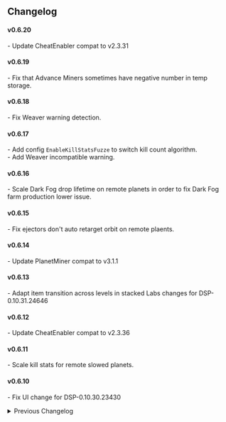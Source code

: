 ## Changelog

#### v0.6.20
\- Update CheatEnabler compat to v2.3.31  

#### v0.6.19
\- Fix that Advance Miners sometimes have negative number in temp storage.  

#### v0.6.18
\- Fix Weaver warning detection.  

#### v0.6.17
\- Add config `EnableKillStatsFuzze` to switch kill count algorithm.  
\- Add Weaver incompatible warning.  

#### v0.6.16
\- Scale Dark Fog drop lifetime on remote planets in order to fix Dark Fog farm production lower issue.  

#### v0.6.15
\- Fix ejectors don't auto retarget orbit on remote plaents.  

#### v0.6.14
\- Update PlanetMiner compat to v3.1.1  

#### v0.6.13
\- Adapt item transition across levels in stacked Labs changes for DSP-0.10.31.24646  

#### v0.6.12
\- Update CheatEnabler compat to v2.3.36  

#### v0.6.11
\- Scale kill stats for remote slowed planets.  

#### v0.6.10
\- Fix UI change for DSP-0.10.30.23430  

<details>
<summary>Previous Changelog</summary>

#### v0.6.9
\- Update for DSP-0.10.30.23292  
\- Remove Multfuntion_mod compat as the compat patch is outdated.  

#### v0.6.8
\- Fix IndexOutOfRangeException in `PowerExchangerComponent.CalculateActualEnergyPerTick`.  

#### v0.6.7
\- Add config `Combat` - `EnableRelayLanding` to enable/disable Dark Fog relay from landing.  
\- Add Auxilaryfunction compat for its stop factory feature.  

#### v0.6.6
\- Fix IndexOutOfRangeException in FactoryManager.SetMineral.   

#### v0.6.5
\- Add config `UI`:`WarnIncompat` to stop mod incompatibility warning showing up in the future.  

#### v0.6.4
\- Missiles and plasma cannons now have damage sclae up on remote planets.  
\- Relay will not land on planets with shield on remote star systems.  

#### v0.6.3
\- Discard the change to hives ticks. Now all space hives will not be affected and run in normal speed.  
\- Remote systems now have Lancers damage scale down to the ratio.  

#### v0.6.2
\- Bugfixes for index out of range error in UpdateHives and MainManager.TryGet.  

#### v0.6.1
\- Focus local now will focus on local star system, including every hives and planets in the system.  
\- Player space fleet now always run in normal speed.  
\- Fix time value error in enemy tick logic take make enemy behave abnormally.  

#### v0.6.0 (DSP-0.10.28.21014)
\- Adapt to game Dark Fog version. (The battle part still needs testing)  
\- `UpdatePeriod` default value is not set to 5.  
\- Remove TCFV and Multfuntion compat support.  

#### v0.5.7  
\- Remove vein logic.  
\- Update CheatEnabler compat to v2.3.1  
\- Update Multfuntion mod compat to v2.8.6  

#### v0.5.6  
\- Add CheatEnabler 2.2.0 compat.  
\- Fix PlanetMiner 3.0.7 compat.  

#### v0.5.5
\- Fix stats incorrect for Multfuntion mod planet miners.  

#### v0.5.4
\- Fix len consumption rate abnormal on idle factories.  
\- Fix IsNextIdle value of focus factories.  
\- Add PlanetMiner 3.0.7 compat.  

#### v0.5.3
\- Fix TCFV compat: fix that sheild doesn't regenerate on some planets.  

#### v0.5.2
\- Add Blackbox compat  
\- Hide station UI when flow rate = 0.  

#### v0.5.1
\- Fix error when player land on an unexplored planet.  
\- Reduce memory allocation to fix stuttering.  

#### v0.5.0 (DSP-0.9.27.15466)
\- Rework: Change logic from MaxFactoryCount to UpdatePeriod, add related config.    
\- Remove vein comsumption rate UI.  
\- Enable station storage to have negative values to prevent generating extra item.  
\- Fix compat with Auxilaryfunction. Add guard to prevent all vein disappear.  
\- Add compat with Multfuntion mod, TheyComeFromVoid.  

#### v0.4.2
\- Fix error when NebulaAPI is not enabled.  

#### v0.4.1
\- Fix vein UI errors cause by vein manipulation.  
\- Improve compatible with Nebula.  

#### v0.4.0
\- Fix ship delivery from other stations sometimes gets multiplied.  
\- Change UI settings to let users customize monitor time.  

#### v0.3.3
\- Fix compatibility for game version 0.9.26.13026  
\- Fix Advance Miner mining amount.  

#### v0.3.2
\- Fix compatibility for game version 0.9.26.12900

#### v0.3.1
\- Fix warper consume stat.  
\- Fix vein amount decrease in InfiniteResource.  
\- Copied rockets now find new target when the node is full.  

#### v0.3.0
\- Add a config option to switch display unit (/s or /min)
\- Fix game crash when unlocking tech background.  

#### v0.2.1
\- Fix a bug that sometimes switching game with veinUI enable will get errors.  

#### v0.2.0  
\- Add EnableVeinConsumptionUI option.  
\- Fix error when removing stations.  

#### v0.1.1  
\- Fix veinGroup value changes.  

#### v0.1.0  
\- Initial release.  

</details>